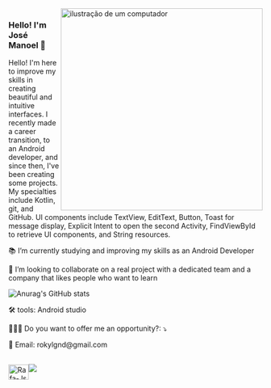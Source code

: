 <img src="https://raw.githubusercontent.com/MicaelliMedeiros/micaellimedeiros/master/image/computer-illustration.png" alt="ilustração de um computador" min-width="400px" max-width="400px" width="400px" align="right">

### Hello! I'm José Manoel 🤝

 Hello! I'm here to improve my skills in creating beautiful and intuitive interfaces. I recently made a career transition, to an Android developer, and since then, I've been creating some projects. My specialties include Kotlin, git, and GitHub.
UI components include TextView, EditText, Button, Toast for message display, Explicit Intent to open the second Activity, FindViewById to retrieve UI components, and String resources.
</p>

 📚 I’m currently studying and improving my skills as an Android Developer
 
 🚀 I’m looking to collaborate on a real project with a dedicated team and a company that likes people who want to learn
 
![Anurag's GitHub stats](https://github-readme-stats.vercel.app/api?username=RokyLGND&show_icons=true&theme=radical) 

<p align="left">
  🛠 tools: Android studio
</p>

<p align="left">
  👨🏻‍💻 Do you want to offer me an opportunity?: ⤵️
</p>

<p align="left">
  📩 Email: rokylgnd@gmail.com
</p>

<div style="display: flex; align-items: center;">

<div style="display: inline_block"><br>
  <img align="center" alt="Rafa-Js" height="30" width="40" src="https://cdn.jsdelivr.net/gh/devicons/devicon/icons/kotlin/kotlin-original.svg">

</div>

##

<!--
<p align="left">
  <a
    href="https://github.com/RokyLGND/github-profile-trophy"
    title="repositório de troféus"
  >
    <img
      width="800"
      src="https://github-profile-trophy.vercel.app/?username=RokyLGND&column=8&theme=darkhub&no-frame=true&no-bg=true"
    />
  </a>
</p> -->

<div>
 <img align="center" src="https://camo.githubusercontent.com/b80e477de5f7843eab9b2a71e6454da3fce9df84f7b84a19bdc23a85e4473476/68747470733a2f2f6d69726f2e6d656469756d2e636f6d2f76322f726573697a653a6669743a313038302f312a56465957586c6167355378716770713745484a3743412e676966">
</div>
